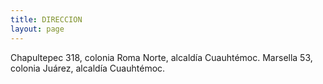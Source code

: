 ```yaml
---
title: DIRECCION 
layout: page
---
```

Chapultepec 318, colonia Roma Norte, alcaldía Cuauhtémoc.
Marsella 53, colonia Juárez, alcaldía Cuauhtémoc.
